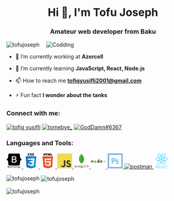 <h1 align="center">Hi 👋, I'm Tofu Joseph</h1>
<h3 align="center">Amateur web developer from Baku</h3>
<img align="right" alt="Codding" width="400" src="https://i.pinimg.com/originals/a5/60/ee/a560ee6aa4dda4cf1052822a3c167ef2.gif">

<p align="left"> <img src="https://komarev.com/ghpvc/?username=tofujoseph&label=Profile%20views&color=0e75b6&style=flat" alt="tofujoseph" /> </p>

- 🔭 I’m currently working at **Azercell**

- 🌱 I’m currently learning **JavaScript, React, Node.js**

- 📫 How to reach me **tofiqyusifli2001@gmail.com**

- ⚡ Fun fact **I wonder about the tanks**

<h3 align="left">Connect with me:</h3>
<p align="left">
<a href="https://linkedin.com/in/tofig yusifli" target="blank"><img align="center" src="https://raw.githubusercontent.com/rahuldkjain/github-profile-readme-generator/master/src/images/icons/Social/linked-in-alt.svg" alt="tofig yusifli" height="30" width="40" /></a>
<a href="https://instagram.com/tomebye_" target="blank"><img align="center" src="https://raw.githubusercontent.com/rahuldkjain/github-profile-readme-generator/master/src/images/icons/Social/instagram.svg" alt="tomebye_" height="30" width="40" /></a>
<a href="https://discord.gg/GodDamn#6367" target="blank"><img align="center" src="https://raw.githubusercontent.com/rahuldkjain/github-profile-readme-generator/master/src/images/icons/Social/discord.svg" alt="GodDamn#6367" height="30" width="40" /></a>
</p>

<h3 align="left">Languages and Tools:</h3>
<p align="left"> <a href="https://getbootstrap.com" target="_blank" rel="noreferrer"> <img src="https://raw.githubusercontent.com/devicons/devicon/master/icons/bootstrap/bootstrap-plain-wordmark.svg" alt="bootstrap" width="40" height="40"/> </a> <a href="https://www.w3schools.com/css/" target="_blank" rel="noreferrer"> <img src="https://raw.githubusercontent.com/devicons/devicon/master/icons/css3/css3-original-wordmark.svg" alt="css3" width="40" height="40"/> </a> <a href="https://www.w3.org/html/" target="_blank" rel="noreferrer"> <img src="https://raw.githubusercontent.com/devicons/devicon/master/icons/html5/html5-original-wordmark.svg" alt="html5" width="40" height="40"/> </a> <a href="https://developer.mozilla.org/en-US/docs/Web/JavaScript" target="_blank" rel="noreferrer"> <img src="https://raw.githubusercontent.com/devicons/devicon/master/icons/javascript/javascript-original.svg" alt="javascript" width="40" height="40"/> </a> <a href="https://www.mongodb.com/" target="_blank" rel="noreferrer"> <img src="https://raw.githubusercontent.com/devicons/devicon/master/icons/mongodb/mongodb-original-wordmark.svg" alt="mongodb" width="40" height="40"/> </a> <a href="https://nodejs.org" target="_blank" rel="noreferrer"> <img src="https://raw.githubusercontent.com/devicons/devicon/master/icons/nodejs/nodejs-original-wordmark.svg" alt="nodejs" width="40" height="40"/> </a> <a href="https://www.photoshop.com/en" target="_blank" rel="noreferrer"> <img src="https://raw.githubusercontent.com/devicons/devicon/master/icons/photoshop/photoshop-line.svg" alt="photoshop" width="40" height="40"/> </a> <a href="https://postman.com" target="_blank" rel="noreferrer"> <img src="https://www.vectorlogo.zone/logos/getpostman/getpostman-icon.svg" alt="postman" width="40" height="40"/> </a> <a href="https://reactjs.org/" target="_blank" rel="noreferrer"> <img src="https://raw.githubusercontent.com/devicons/devicon/master/icons/react/react-original-wordmark.svg" alt="react" width="40" height="40"/> </a> </p>

<p><img align="left" src="https://github-readme-stats.vercel.app/api/top-langs?username=tofujoseph&show_icons=true&locale=en&layout=compact" alt="tofujoseph" /></p>

<p>&nbsp;<img align="center" src="https://github-readme-stats.vercel.app/api?username=tofujoseph&show_icons=true&locale=en" alt="tofujoseph" /></p>

<p><img align="center" src="https://github-readme-streak-stats.herokuapp.com/?user=tofujoseph&" alt="tofujoseph" /></p>

